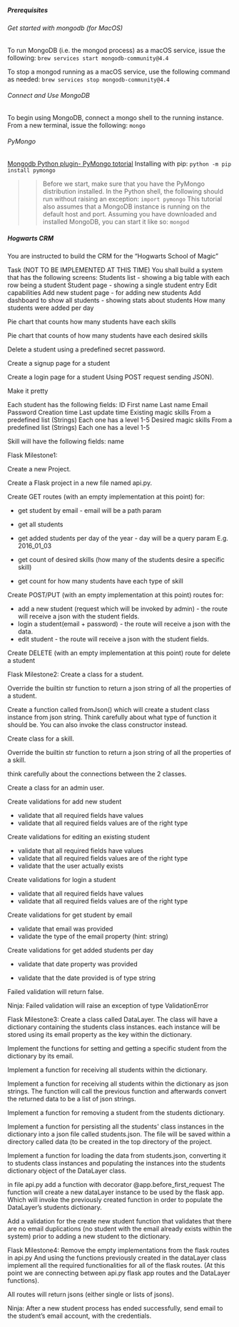 ##### Prerequisites
###### Get started with mongodb (for MacOS)
To run MongoDB (i.e. the mongod process) as a macOS service, issue the following:
`brew services start mongodb-community@4.4`

To stop a mongod running as a macOS service, use the following command as needed:
`brew services stop mongodb-community@4.4`

###### Connect and Use MongoDB
To begin using MongoDB, connect a mongo shell to the running instance. From a new terminal, issue the following:
 `mongo`

###### PyMongo
[Mongodb Python plugin- PyMongo totorial][https://pymongo.readthedocs.io/en/stable/tutorial.html]
Installing with pip:
 `python -m pip install pymongo`
>> Before we start, make sure that you have the PyMongo distribution installed. In the Python shell, the following should run without raising an exception:
`import pymongo`
>> This tutorial also assumes that a MongoDB instance is running on the default host and port. Assuming you have downloaded and installed MongoDB, you can start it like so:
 `mongod`

##### Hogwarts CRM


You are instructed to build the CRM for the “Hogwarts School of Magic”


Task (NOT TO BE IMPLEMENTED AT THIS TIME)
You shall build a system that has the following screens:
Students list - showing a big table with each row being a student 
Student page - showing a single student entry
Edit capabilities
Add new student page - for adding new students
Add dashboard to show all students - showing stats about students
How many students were added per day

Pie chart that counts how many students have each skills


Pie chart that counts of how many students have each desired skills


Delete a student using a predefined secret password.




 Create a signup page for a student


 Create a login page for a student
Using POST request sending JSON).


 Make it pretty




Each student has the following fields:
ID
First name
Last name
Email
Password
Creation time
Last update time
Existing magic skills
From a predefined list (Strings)
Each one has a level 1-5
Desired magic skills
From a predefined list (Strings)
Each one has a level 1-5



Skill will have the following fields:
name

















Flask Milestone1:


Create a new Project.


Create a Flask project in a new file named api.py.


Create GET routes (with an empty implementation at this point) for:
* get student by email - email will be a path param
* get all students
* get added students per day of the year - day will be a query param
E.g. 2016_01_03
* get count of desired skills (how many of the students desire a specific skill)

* get count for how many students have each type of skill


Create POST/PUT (with an empty implementation at this point) routes for:
* add a new student (request which will be invoked by admin)  - the route will receive a json with the student fields.
* login a student(email + password) - the route will receive a json with the data.
* edit student - the route will receive a json with the student fields.


Create DELETE (with an empty implementation at this point) route for delete a student



















Flask Milestone2:
Create a class for a student.


Override the builtin str function to return a json string of all the properties of a student.


Create a function called fromJson() which will create a student class instance from json string.
Think carefully about what type of function it should be.
You can also invoke the class constructor instead.


Create class for a skill.



Override the builtin str function to return a json string of all the properties of a skill.


think carefully about the connections between the 2 classes.


Create a class for an admin user.


Create validations for add new student
* validate that all required fields have values
* validate that all required fields values are of the right type


Create validations for editing an existing student
* validate that all required fields have values
* validate that all required fields values are of the right type
* validate that the user actually exists


Create validations for login a student
* validate that all required fields have values
* validate that all required fields values are of the right type


Create validations for get student by email
* validate that email was provided
* validate the type of the email property (hint: string)


Create validations for get added students per day
* validate that date property was provided



* validate that the date provided is of type string


Failed validation will return false.


Ninja: Failed validation will raise an exception of type ValidationError




































Flask Milestone3:
Create a class called DataLayer.
The class will have a dictionary containing the students class instances.
each instance will be stored using its email property as the key within the dictionary.


Implement the functions for setting and getting a specific student from the dictionary by its email.


Implement a function for receiving all students within the dictionary.


Implement a function for receiving all students within the dictionary as json strings.
The function will call the previous function and afterwards convert the returned data to be a list of json strings.


Implement a function for removing a student from the students dictionary.


Implement a function for persisting all the students' class instances in the dictionary into a json file called students.json.
The file will be saved within a directory called data (to be created in the top directory of the project.


Implement a function for loading the data from students.json, converting it to students class instances and populating the instances into the students dictionary object of the DataLayer class.


in file api.py add a function with decorator @app.before_first_request
The function will create a new dataLayer instance to be used by the flask app.
Which will invoke the previously created function in order to populate the DataLayer’s students dictionary.


Add a validation for the create new student function that validates that there are no email duplications (no student with the email already exists within the system)
prior to adding a new student to the dictionary.






Flask Milestone4:
Remove the empty implementations from the flask routes in api.py
And using the functions previously created in the dataLayer class
implement all the required functionalities for all of the flask routes.
(At this point we are connecting between api.py flask app routes and the DataLayer functions).


All routes will return jsons (either single or lists of jsons).

Ninja:
After a new student process has ended successfully, send email to the student’s email account, with the credentials.


[https://pymongo.readthedocs.io/en/stable/tutorial.html]: https://pymongo.readthedocs.io/en/stable/tutorial.hztml